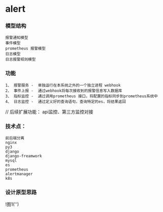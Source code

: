 # alert
### 模型结构
```
报警通知模型
事件模型
prometheus 报警模型
日志模型
日志报警规则模型
```
### 功能
```
1、 报警服务 -  单独运行在本系统之外的一个独立进程 webhook
2、 事件上报 -  通过webhook将每次接收到的报警信息写入数据库
3、 指标监控 -  通过调用prometheus 接口，将配置的指标同步到prometheus系统中
4、 日志监控 -  通过定义好的查询语句，查询特定的es，将结果返回
```
// 后续扩展功能： api监控、第三方监控对接



### 技术点：
```
前后端分离
nginx
py3
django
django-freamwork
mysql
es
prometheus
alertmanager
k8s 
```
### 设计原型思路
!图1('')
